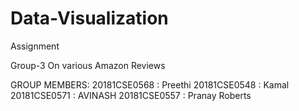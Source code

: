 # Data-Visualization
Assignment

Group-3 
On various Amazon Reviews

GROUP MEMBERS:
20181CSE0568  : Preethi
20181CSE0548 : Kamal
20181CSE0571 : AVINASH
20181CSE0557 : Pranay Roberts
